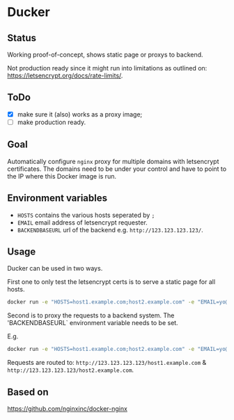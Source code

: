 # Ducker

## Status

Working proof-of-concept, shows static page or proxys to backend.

Not production ready since it might run into limitations as outlined on: <https://letsencrypt.org/docs/rate-limits/>.

## ToDo

- [X] make sure it (also) works as a proxy image;
- [ ] make production ready.

## Goal

Automatically configure `nginx` proxy for multiple domains with letsencrypt certificates. The domains need to be under your control and have to point to the IP where this Docker image is run.

## Environment variables

- `HOSTS` contains the various hosts seperated by `;`
- `EMAIL` email address of letsencrypt requester.
- `BACKENDBASEURL` url of the backend e.g. `http://123.123.123.123/`.

## Usage

Ducker can be used in two ways.

First one to only test the letsencrypt certs is to serve a static page for all hosts.

```sh
docker run -e "HOSTS=host1.example.com;host2.example.com" -e "EMAIL=yo@bro.com" -p 8080:80 -p 8081:443 sinnerr/ducker:latest
```

Second is to proxy the requests to a backend system. The 'BACKENDBASEURL` environment variable needs to be set.

E.g.

```sh
docker run -e "HOSTS=host1.example.com;host2.example.com" -e "EMAIL=yo@bro.com" -e "BACKENDBASEURL=http://123.123.123.123/" -p 8080:80 -p 8081:443 sinnerr/ducker:latest
```

Requests are routed to: `http://123.123.123.123/host1.example.com` & `http://123.123.123.123/host2.example.com`.

## Based on

<https://github.com/nginxinc/docker-nginx>
